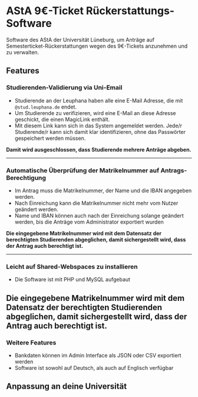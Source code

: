 # AStA 9€-Ticket Rückerstattungs-Software

Software des AStA der Universität Lüneburg, um Anträge auf Semesterticket-Rückerstattungen wegen des 9€-Tickets anzunehmen und zu verwalten.

## Features

### Studierenden-Validierung via Uni-Email

-   Studierende an der Leuphana haben alle eine E-Mail Adresse, die mit `@stud.leuphana.de` endet.
-   Um Studierende zu verifizieren, wird eine E-Mail an diese Adresse geschickt, die einen MagicLink enthält.
-   Mit diesem Link kann sich in das System angemeldet werden. Jede/r Studierende/r kann sich damit klar identifizieren, ohne das Passwörter gespeichert werden müssen.

**Damit wird ausgeschlossen, dass Studierende mehrere Anträge abgeben.**

---

### Automatische Überprüfung der Matrikelnummer auf Antrags-Berechtigung

-   Im Antrag muss die Matrikelnummer, der Name und die IBAN angegeben werden.
-   Nach Einreichung kann die Matrikelnummer nicht mehr vom Nutzer geändert werden.
-   Name und IBAN können auch nach der Einreichung solange geändert werden, bis die Anträge vom Administrator exportiert wurden

**Die eingegebene Matrikelnummer wird mit dem Datensatz der berechtigten Studierenden abgeglichen, damit sichergestellt wird, dass der Antrag auch berechtigt ist.**

---

### Leicht auf Shared-Webspaces zu installieren

-   Die Software ist mit PHP und MySQL aufgebaut

## **Die eingegebene Matrikelnummer wird mit dem Datensatz der berechtigten Studierenden abgeglichen, damit sichergestellt wird, dass der Antrag auch berechtigt ist.**

### Weitere Features

-   Bankdaten können im Admin Interface als JSON oder CSV exportiert werden
-   Software ist sowohl auf Deutsch, als auch auf Englisch verfügbar

## Anpassung an deine Universität
